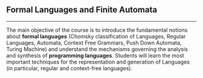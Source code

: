 ## Formal Languages and Finite Automata
---
The main objective of the course is to introduce the fundamental notions about **formal languages** (Chomsky classification of Languages, Regular Languages, Automata, Context Free Grammars, Push Down Automata, Turing Machine) and understand the mechanisms governing the analysis and synthesis of **programming languages**.
Students will learn the most important techniques for the representation and generation of Languages (in particular, regular and context-free languages).
